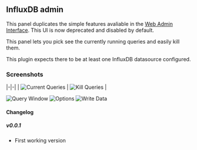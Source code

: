 ## InfluxDB admin

This panel duplicates the simple features avaliable in the [Web Admin Interface](https://docs.influxdata.com/influxdb/v1.2/tools/web_admin/).  This UI is now deprecated and disabled by default.

This panel lets you pick see the currently running queries and easily kill them.

This plugin expects there to be at least one InfluxDB datasource configured.


### Screenshots

|-|-|
| ![Current Queries](/public/plugins/natel-influx-admin-panel/src/img/screenshot-current.png) | ![Kill Queries](/public/plugins/natel-influx-admin-panel/src/img/screenshot-kill.png) |

![Query Window](/public/plugins/natel-influx-admin-panel/src/img/screenshot-query.png)
![Options](/public/plugins/natel-influx-admin-panel/src/img/screenshot-options.png)
![Write Data](/public/plugins/natel-influx-admin-panel/src/img/scree|nshot-write.png)
#### Changelog

##### v0.0.1

- First working version

